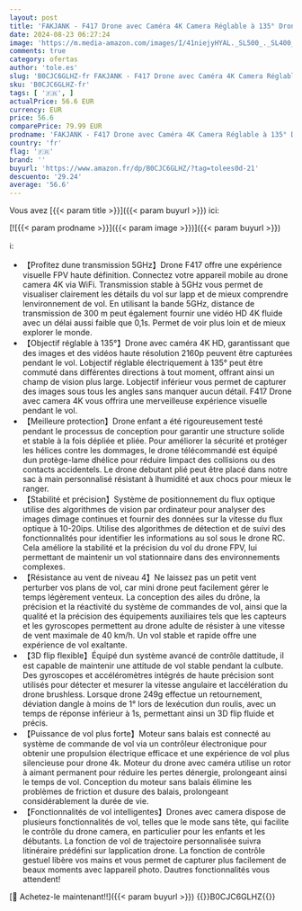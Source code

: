 ```yaml
---
layout: post
title: 'FAKJANK - F417 Drone avec Caméra 4K Camera Réglable à 135° Drones HD Transmission 5GHz WiFi Drone pour Adulte Pliable Quadricoptère RC avec Moteur Sans Balais Mode sans Tête pour Débutants Flip 3D 2 Batteries'
date: 2024-08-23 06:27:24
image: 'https://m.media-amazon.com/images/I/41niejyHYAL._SL500_._SL400_.jpg'
comments: true
category: ofertas
author: 'tole.es'
slug: 'B0CJC6GLHZ-fr FAKJANK - F417 Drone avec Caméra 4K Camera Réglable à 135°...'
sku: 'B0CJC6GLHZ-fr'
tags: [ '🇫🇷', ]
actualPrice: 56.6 EUR
currency: EUR
price: 56.6
comparePrice: 79.99 EUR
prodname: 'FAKJANK - F417 Drone avec Caméra 4K Camera Réglable à 135° Drones HD Transmission 5GHz WiFi Drone pour Adulte Pliable Quadricoptère RC avec Moteur Sans Balais Mode sans Tête pour Débutants Flip 3D 2 Batteries'
country: 'fr'
flag: '🇫🇷'
brand: ''
buyurl: 'https://www.amazon.fr/dp/B0CJC6GLHZ/?tag=tolees0d-21'
descuento: '29.24'
average: '56.6'
---
```


Vous avez [{{< param title >}}]({{< param buyurl >}}) ici:

[![{{< param prodname >}}]({{< param image >}})]({{< param buyurl >}})

ℹ️:

- 【Profitez dune transmission 5GHz】Drone F417 offre une expérience visuelle FPV haute définition. Connectez votre appareil mobile au drone camera 4K via WiFi. Transmission stable à 5GHz vous permet de visualiser clairement les détails du vol sur lapp et de mieux comprendre lenvironnement de vol. En utilisant la bande 5GHz, distance de transmission de 300 m peut également fournir une vidéo HD 4K fluide avec un délai aussi faible que 0,1s. Permet de voir plus loin et de mieux explorer le monde.
- 【Objectif réglable à 135°】Drone avec caméra 4K HD, garantissant que des images et des vidéos haute résolution 2160p peuvent être capturées pendant le vol. Lobjectif réglable électriquement à 135° peut être commuté dans différentes directions à tout moment, offrant ainsi un champ de vision plus large. Lobjectif inférieur vous permet de capturer des images sous tous les angles sans manquer aucun détail. F417 Drone avec camera 4K vous offrira une merveilleuse expérience visuelle pendant le vol.
- 【Meilleure protection】Drone enfant a été rigoureusement testé pendant le processus de conception pour garantir une structure solide et stable à la fois dépliée et pliée. Pour améliorer la sécurité et protéger les hélices contre les dommages, le drone télécommandé est équipé dun protège-lame dhélice pour réduire limpact des collisions ou des contacts accidentels. Le drone debutant plié peut être placé dans notre sac à main personnalisé résistant à lhumidité et aux chocs pour mieux le ranger.
- 【Stabilité et précision】Système de positionnement du flux optique utilise des algorithmes de vision par ordinateur pour analyser des images dimage continues et fournir des données sur la vitesse du flux optique à 10-20ips. Utilise des algorithmes de détection et de suivi des fonctionnalités pour identifier les informations au sol sous le drone RC. Cela améliore la stabilité et la précision du vol du drone FPV, lui permettant de maintenir un vol stationnaire dans des environnements complexes.
- 【Résistance au vent de niveau 4】Ne laissez pas un petit vent perturber vos plans de vol, car mini drone peut facilement gérer le temps légèrement venteux. La conception des ailes du drône, la précision et la réactivité du système de commandes de vol, ainsi que la qualité et la précision des équipements auxiliaires tels que les capteurs et les gyroscopes permettent au drone adulte de résister à une vitesse de vent maximale de 40 km/h. Un vol stable et rapide offre une expérience de vol exaltante.
- 【3D flip flexible】Équipé dun système avancé de contrôle dattitude, il est capable de maintenir une attitude de vol stable pendant la culbute. Des gyroscopes et accéléromètres intégrés de haute précision sont utilisés pour détecter et mesurer la vitesse angulaire et laccélération du drone brushless. Lorsque drone 249g effectue un retournement, déviation dangle à moins de 1° lors de lexécution dun roulis, avec un temps de réponse inférieur à 1s, permettant ainsi un 3D flip fluide et précis.
- 【Puissance de vol plus forte】Moteur sans balais est connecté au système de commande de vol via un contrôleur électronique pour obtenir une propulsion électrique efficace et une expérience de vol plus silencieuse pour drone 4k. Moteur du drone avec caméra utilise un rotor à aimant permanent pour réduire les pertes dénergie, prolongeant ainsi le temps de vol. Conception du moteur sans balais élimine les problèmes de friction et dusure des balais, prolongeant considérablement la durée de vie.
- 【Fonctionnalités de vol intelligentes】Drones avec camera dispose de plusieurs fonctionnalités de vol, telles que le mode sans tête, qui facilite le contrôle du drone camera, en particulier pour les enfants et les débutants. La fonction de vol de trajectoire personnalisée suivra litinéraire prédéfini sur lapplication drone. La fonction de contrôle gestuel libère vos mains et vous permet de capturer plus facilement de beaux moments avec lappareil photo. Dautres fonctionnalités vous attendent!

[🛒 Achetez-le maintenant!!]({{< param buyurl >}})
{{<world>}}B0CJC6GLHZ{{</world>}}
